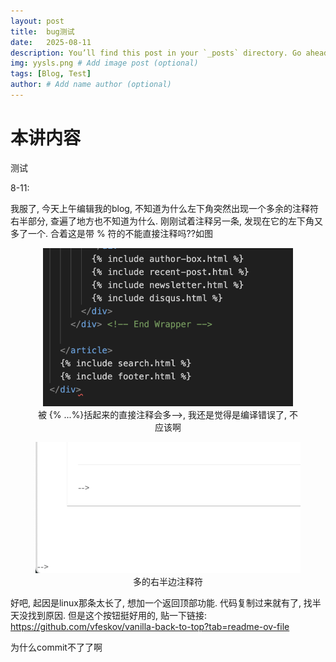 ```yaml
---
layout: post
title:  bug测试
date:   2025-08-11
description: You’ll find this post in your `_posts` directory. Go ahead and edit it and re-build the site to see your changes. # Add post description (optional)
img: yysls.png # Add image post (optional)
tags: [Blog, Test]
author: # Add name author (optional)
---
```

# 本讲内容

测试

8-11:

我服了, 今天上午编辑我的blog, 不知道为什么左下角突然出现一个多余的注释符右半部分, 查遍了地方也不知道为什么. 刚刚试着注释另一条, 发现在它的左下角又多了一个. 合着这是带 % 符的不能直接注释吗??如图

<figure style="text-align: center;">
<img src="/assets/img/testbug1.png" alt="" width="400">
<figcaption>被 {% ...%}括起来的直接注释会多-->, 我还是觉得是编译错误了, 不应该啊</figcaption>
</figure>

<figure style="text-align: center;">
<img src="/assets/img/testbug2.png" alt="" width="500">
<figcaption>多的右半边注释符</figcaption>
</figure>

好吧, 起因是linux那条太长了, 想加一个返回顶部功能. 代码复制过来就有了, 找半天没找到原因. 但是这个按钮挺好用的, 贴一下链接: https://github.com/vfeskov/vanilla-back-to-top?tab=readme-ov-file



为什么commit不了了啊
